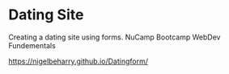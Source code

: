 # Dating Site
Creating a dating site using forms. NuCamp Bootcamp WebDev Fundementals

https://nigelbeharry.github.io/Datingform/
